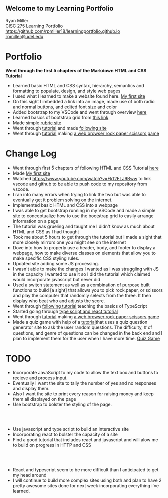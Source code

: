 ## Welcome to my Learning Portfolio


Ryan Miller<br/>
CISC 275 Learning Portfolio<br/>
https://github.com/rpmiller18/learningportfolio.github.io<br/>
rpmiller@udel.edu

# Portfolio

**Went through the first 5 chapters of the Markdown HTML and CSS Tutorial**<br/>
* Learned basic HTML and CSS syntax, hierarchy, semantics and formatting to populate, design, and style web pages<br/>
* I used what I learned to make a website found here. 
[My first site](test.html)<br/>
* On this sight I imbedded a link into an image, made use of both radio and normal buttons, and edited font size and color<br/>
* Added bootstrap to my VSCode and went through overview [here](https://getbootstrap.com/docs/5.1/forms/form-control/)<br/>
* Learned basics of bootstrap grid from [this link](https://www.freecodecamp.org/news/learn-the-bootstrap-4-grid-system-in-10-minutes-e83bfae115da/)<br/>
* Made simple [rubric site](bootstraptest.html)<br/>
* Went through [tutorial](https://www.youtube.com/watch?v=kMT54MPz9oE) and made [following site](tutorial.html)<br/>
* Went through [tutorial](https://www.youtube.com/watch?v=jaVNP3nIAv0) making [a web browser rock paper scissors game](http://127.0.0.1:5500/rpsmain.html)<br/>


# Change Log

* Went through first 5 chapters of following HTML and CSS Tutorial [here](https://marksheet.io)<br/>
* Made [My first site](test.html)<br/>
* Watched https://www.youtube.com/watch?v=Fk12ELJ9Bww to link vscode and github to be able to push code to my repository from vscode.<br/>
* I ran into many errors when trying to link the two but was able to eventually get it problem solving on the internet.<br/>
* Implemented basic HTML and CSS into a webpage<br/>
* I was able to get bootstrap running in my VSCode and made a simple site to conceptualize how to use the bootstrap grid to easily arrange information on a page<br/>
* The tutorial was grueling and taught me I didn't know as much about HTML and CSS as I had thought<br/>
* Took me about 5 hours to get through the tutorial but I made a sight that more closely mirrors one you might see on the internet<br/>
* Dove into how to properly use a header, body, and footer to display a webpage, how to make diverse classes on elements that allow you to make specific CSS styling rules.<br/>
* Updated site adding some JS processing. <br/>
* I wasn't able to make the changes I wanted as I was struggling with JS in the capacity I wanted to use it so I did the tutorial which claimed would incorporate javascript but never did <br/>
* Used a switch statement as well as a combination of purpose built functions to build [a sight] that allows you to pick rock,paper, or scissors and play the computer that randomly selects from the three. It then display who beat who and adjusts the score.<br/>
*  Went through [following tutorial](https://www.typescriptlang.org/docs/handbook/typescript-in-5-minutes.html) teaching the basics of TypeScript
*  Started going through [type script and react tutorial](https://www.youtube.com/watch?v=F2JCjVSZlG0)
* Went through [tutorial](https://www.youtube.com/watch?v=jaVNP3nIAv0) making [a web browser rock paper scissors game](http://127.0.0.1:5500/rpsmain.html)<br/>
* Made a quiz game with help of a [tutorial](https://www.youtube.com/watch?v=F2JCjVSZlG0)that uses a quiz question generator site to ask the user random questions. The difficulty, # of questions, and genre of questions can be changed in the back end and I plan to implement them for the user when I have more time. [Quiz Game](http://localhost:3000)
# TODO

* Incorporate JavaScript to my code to allow the text box and buttons to recieve and process input.<br/>
* Eventually I want the site to tally the number of yes and no responses and display them. <br/>
* Also I want the site to print every reason for raising money and keep them all displayed on the page<br/>
* Use bootstrap to bolster the styling of the page.
<br/>
<br/>

* Use javascript and type script to build an interactive site<br/>
* Incorporating react to bolster the capacity of a site<br/>
* Find a good tutorial that includes react and javascript and will alow me to build on progress in HTTP and CSS<br/>
<br/>
<br/>

*  React and typescript seem to be more difficult than I anticipated to get my head around<br/>
*  I will continue to build more complex sites using both and plan to have 2 pretty awesome sites done for next week incorporating everything i've learned. <br/>